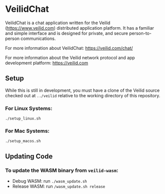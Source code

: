 # VeilidChat

VeilidChat is a chat application written for the Veilid (https://www.veilid.com) distributed application platform. It has a familiar and simple interface and is designed for private, and secure person-to-person communications.

For more information about VeilidChat: https://veilid.com/chat/

For more information about the Veilid network protocol and app development platform: https://veilid.com

## Setup

While this is still in development, you must have a clone of the Veilid source checked out at `../veilid` relative to the working directory of this repository.

### For Linux Systems:
```
./setup_linux.sh
```

### For Mac Systems:
```
./setup_macos.sh
```

## Updating Code

### To update the WASM binary from `veilid-wasm`:
* Debug WASM: run `./wasm_update.sh`
* Release WASM: run `/wasm_update.sh release`

